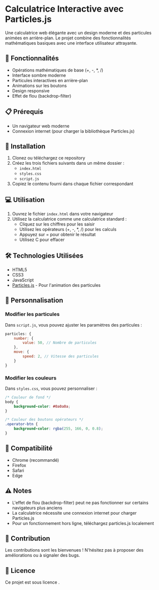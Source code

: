 # Calculatrice Interactive avec Particles.js

Une calculatrice web élégante avec un design moderne et des particules animées en arrière-plan. Le projet combine des fonctionnalités mathématiques basiques avec une interface utilisateur attrayante.

## 🌟 Fonctionnalités

- Opérations mathématiques de base (+, -, *, /)
- Interface sombre moderne
- Particules interactives en arrière-plan
- Animations sur les boutons
- Design responsive
- Effet de flou (backdrop-filter)

## 📋 Prérequis

- Un navigateur web moderne
- Connexion internet (pour charger la bibliothèque Particles.js)

## 🚀 Installation

1. Clonez ou téléchargez ce repository
2. Créez les trois fichiers suivants dans un même dossier :
   - `index.html`
   - `styles.css`
   - `script.js`
3. Copiez le contenu fourni dans chaque fichier correspondant

## 💻 Utilisation

1. Ouvrez le fichier `index.html` dans votre navigateur
2. Utilisez la calculatrice comme une calculatrice standard :
   - Cliquez sur les chiffres pour les saisir
   - Utilisez les opérateurs (+, -, *, /) pour les calculs
   - Appuyez sur = pour obtenir le résultat
   - Utilisez C pour effacer

## 🛠️ Technologies Utilisées

- HTML5
- CSS3
- JavaScript
- [Particles.js](https://vincentgarreau.com/particles.js/) - Pour l'animation des particules

## 🎨 Personnalisation

### Modifier les particules

Dans `script.js`, vous pouvez ajuster les paramètres des particules :
```javascript
particles: {
    number: {
        value: 50, // Nombre de particules
    },
    move: {
        speed: 2, // Vitesse des particules
    }
}
```

### Modifier les couleurs

Dans `styles.css`, vous pouvez personnaliser :
```css
/* Couleur de fond */
body {
    background-color: #0a0a0a;
}

/* Couleur des boutons opérateurs */
.operator-btn {
    background-color: rgba(255, 166, 0, 0.8);
}
```

## 📱 Compatibilité

- Chrome (recommandé)
- Firefox
- Safari
- Edge

## ⚠️ Notes

- L'effet de flou (backdrop-filter) peut ne pas fonctionner sur certains navigateurs plus anciens
- La calculatrice nécessite une connexion internet pour charger Particles.js
- Pour un fonctionnement hors ligne, téléchargez particles.js localement

## 🤝 Contribution

Les contributions sont les bienvenues ! N'hésitez pas à proposer des améliorations ou à signaler des bugs.

## 📜 Licence

Ce projet est sous licence .